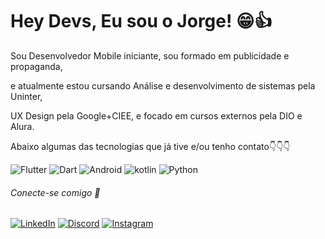 # Hey Devs, Eu sou o Jorge! 😁👍

Sou Desenvolvedor Mobile iniciante,  sou formado em publicidade e propaganda,  

e atualmente estou cursando Análise e desenvolvimento de sistemas pela Uninter,  

UX Design pela Google+CIEE, e focado em cursos externos pela DIO e Alura.

Abaixo algumas das tecnologias que já tive e/ou tenho contato👇👇👇

![Flutter](https://img.shields.io/badge/Flutter-blue) ![Dart](https://img.shields.io/badge/Dart-%23000080) ![Android](https://img.shields.io/badge/Android-%2332CD32) ![kotlin](https://img.shields.io/badge/Kotlin-%238A2BE2) ![Python](https://img.shields.io/badge/Python-%23FFD700)    


###### Conecte-se comigo 👥
[![LinkedIn](https://img.shields.io/badge/LinkedIn-000?style=for-the-badge&logo=linkedin&logoColor=0E76A8)](https://www.linkedin.com/in/jorgef-paiva/) [![Discord](https://img.shields.io/badge/Discord-000?style=for-the-badge&logo=discord)](https://www.discord.com/in/SEUUSERNAME/) [![Instagram](https://img.shields.io/badge/Instagram-000?style=for-the-badge&logo=instagram)](https://www.instagram.com/SEUUSERNAME/)